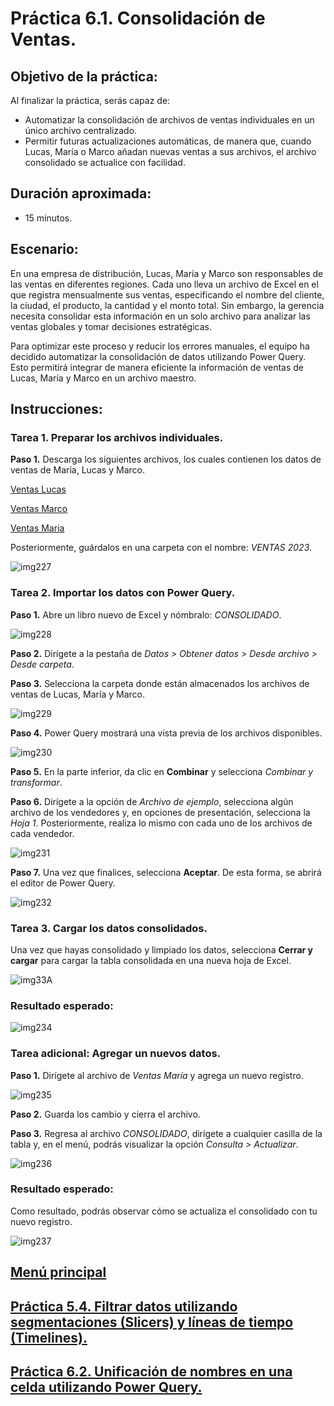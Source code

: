 # Práctica 6.1. Consolidación de Ventas.

## Objetivo de la práctica:

Al finalizar la práctica, serás capaz de:

- Automatizar la consolidación de archivos de ventas individuales en un único archivo centralizado. <br>
- Permitir futuras actualizaciones automáticas, de manera que, cuando Lucas, María o Marco añadan nuevas ventas a sus archivos, el archivo consolidado se actualice con facilidad. <br>

## Duración aproximada:

- 15 minutos.

## Escenario:

En una empresa de distribución, Lucas, María y Marco son responsables de las ventas en diferentes regiones. Cada uno lleva un archivo de Excel en el que registra mensualmente sus ventas, especificando el nombre del cliente, la ciudad, el producto, la cantidad y el monto total. Sin embargo, la gerencia necesita consolidar esta información en un solo archivo para analizar las ventas globales y tomar decisiones estratégicas.

Para optimizar este proceso y reducir los errores manuales, el equipo ha decidido automatizar la consolidación de datos utilizando Power Query. Esto permitirá integrar de manera eficiente la información de ventas de Lucas, María y Marco en un archivo maestro.

## Instrucciones:

### Tarea 1. Preparar los archivos individuales.

**Paso 1.** Descarga los siguientes archivos, los cuales contienen los datos de ventas de María, Lucas y Marco.

[Ventas Lucas](<Ventas Lucas.xlsx>)

[Ventas Marco](<Ventas Marco.xlsx>)

[Ventas Maria](<Ventas Maria.xlsx>)

Posteriormente, guárdalos en una carpeta con el nombre: _VENTAS 2023_.

![img227](../images/img227.png)

### Tarea 2. Importar los datos con Power Query.

**Paso 1.** Abre un libro nuevo de Excel y nómbralo: *CONSOLIDADO*.

![img228](../images/img228.png)

**Paso 2.** Dirígete a la pestaña de *Datos > Obtener datos > Desde archivo > Desde carpeta*.

**Paso 3.** Selecciona la carpeta donde están almacenados los archivos de ventas de Lucas, María y Marco.

![img229](../images/img229.png)

**Paso 4.** Power Query mostrará una vista previa de los archivos disponibles.

![img230](../images/img230.png)

**Paso 5.** En la parte inferior, da clic en **Combinar** y selecciona *Combinar y transformar*.

**Paso 6.** Dirígete a la opción de *Archivo de ejemplo*, selecciona algún archivo de los vendedores y, en opciones de presentación, selecciona la _Hoja 1_. Posteriormente, realiza lo mismo con cada uno de los archivos de cada vendedor.

![img231](../images/img231.png)

**Paso 7.** Una vez que finalices, selecciona **Aceptar**. De esta forma, se abrirá el editor de Power Query.

![img232](../images/img232.png)


### Tarea 3. Cargar los datos consolidados.

Una vez que hayas consolidado y limpiado los datos, selecciona **Cerrar y cargar** para cargar la tabla consolidada en una nueva hoja de Excel.

![img33A](../images/img33A.png)

### Resultado esperado:

![img234](../images/img234.png)

### Tarea adicional: Agregar un nuevos datos.

**Paso 1.** Dirígete al archivo de _Ventas María_ y agrega un nuevo registro.

![img235](../images/img235.png)

**Paso 2.** Guarda los cambio y cierra el archivo.

**Paso 3.** Regresa al archivo _CONSOLIDADO_, dirígete a cualquier casilla de la tabla y, en el menú, podrás visualizar la opción *Consulta > Actualizar*.

![img236](../images/img236.png)

### Resultado esperado:

Como resultado, podrás observar cómo se actualiza el consolidado con tu nuevo registro.

![img237](../images/img237.png)

## [Menú principal](../README.md)

## [Práctica 5.4. Filtrar datos utilizando segmentaciones (Slicers) y líneas de tiempo (Timelines).](../Capítulo5/README_5.4.md)

## [Práctica 6.2. Unificación de nombres en una celda utilizando Power Query.](../Capítulo6/README_6.2.md)
